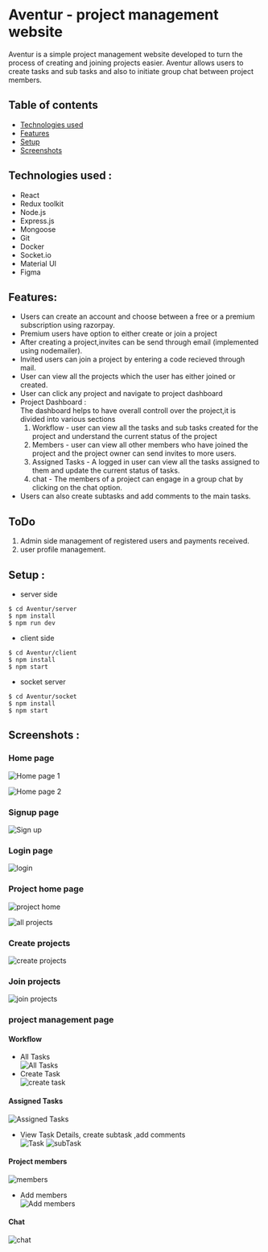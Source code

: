 # Aventur - project management website <br/>
Aventur is a simple project management website developed to turn the process of creating and joining projects easier. Aventur allows users to create tasks and sub tasks and also to initiate group chat between project members.<br/>

## Table of contents

* [Technologies used](#technologies-used)
* [Features](#features)
* [Setup](#setup)
* [Screenshots](#screenshots)



## Technologies used : <br/>
* React
* Redux toolkit
* Node.js
* Express.js
* Mongoose
* Git
* Docker
* Socket.io
* Material UI
* Figma
<!-- to do -->

## Features:<br/>
* Users can create an account and choose between a free or a premium subscription using razorpay.
* Premium users have option to either create or join a project
* After creating a project,invites can be send through email (implemented using nodemailer).
* Invited users can join a project by entering a code recieved through mail.
* User can view all the projects which the user has either joined or created.
* User can click any project and navigate to project dashboard
* Project Dashboard : <br/>
  The dashboard helps to have overall controll over the project,it is divided into various sections
  1. Workflow - user can view all the tasks and sub tasks created for the project and understand the current status of the project
  2. Members - user can view all other members who have joined the project and the project owner can send invites to more users.
  3. Assigned Tasks - A logged in user can view all the tasks assigned to them and update the current status of tasks.
  4. chat - The members of a project can engage in a group chat by clicking on the chat option.
* Users can also create subtasks and add comments to the main tasks.

## ToDo<br/>
1. Admin side management of registered users and payments received.
2. user profile management.

## Setup : <br/>

* server side<br/>
```
$ cd Aventur/server
$ npm install
$ npm run dev
```
* client side<br/>
```
$ cd Aventur/client
$ npm install
$ npm start
```
* socket server<br/>
```
$ cd Aventur/socket
$ npm install
$ npm start
```
## Screenshots : <br/>

### Home page
![Home page 1](https://res.cloudinary.com/doxthu5pb/image/upload/v1666016412/Aventur/Screenshot_from_2022-10-17_19-42-36_i6siaq.png)

![Home page 2](https://res.cloudinary.com/doxthu5pb/image/upload/v1666016412/Aventur/Screenshot_from_2022-10-17_19-43-59_kkhjg1.png)

### Signup page
![Sign up](https://res.cloudinary.com/doxthu5pb/image/upload/v1666016408/Aventur/Screenshot_from_2022-10-17_19-44-18_qbws49.png)

### Login page
![login](https://res.cloudinary.com/doxthu5pb/image/upload/v1666016408/Aventur/Screenshot_from_2022-10-17_19-44-33_iy8mnz.png)

### Project home page
![project home](https://res.cloudinary.com/doxthu5pb/image/upload/v1666016411/Aventur/Screenshot_from_2022-10-17_19-44-58_zzltvk.png)

![all projects](https://res.cloudinary.com/doxthu5pb/image/upload/v1666016411/Aventur/Screenshot_from_2022-10-17_19-45-09_lqqxl6.png)

### Create projects
![create projects](https://res.cloudinary.com/doxthu5pb/image/upload/v1666016415/Aventur/Screenshot_from_2022-10-17_19-46-47_jo2o1q.png)

### Join projects
![join projects](https://res.cloudinary.com/doxthu5pb/image/upload/v1666016416/Aventur/Screenshot_from_2022-10-17_19-46-53_oxmjpf.png)

### project management page

#### Workflow
* All Tasks <br/>
![All Tasks](https://res.cloudinary.com/doxthu5pb/image/upload/v1666016411/Aventur/Screenshot_from_2022-10-17_19-46-11_vhsuze.png)
* Create Task <br/>
![create task](https://res.cloudinary.com/doxthu5pb/image/upload/v1666016416/Aventur/Screenshot_from_2022-10-17_19-47-11_qy2fyz.png)

#### Assigned Tasks
![Assigned Tasks](https://res.cloudinary.com/doxthu5pb/image/upload/v1666016412/Aventur/Screenshot_from_2022-10-17_19-46-27_ayhbbt.png)
* View Task Details, create subtask ,add comments<br/>
![Task](https://res.cloudinary.com/doxthu5pb/image/upload/v1666016417/Aventur/Screenshot_from_2022-10-17_19-49-07_gxk8xt.png)
![subTask](https://res.cloudinary.com/doxthu5pb/image/upload/v1666016418/Aventur/Screenshot_from_2022-10-17_19-49-12_ra8ur3.png)

#### Project members
![members](https://res.cloudinary.com/doxthu5pb/image/upload/v1666016412/Aventur/Screenshot_from_2022-10-17_19-46-35_jmjvzk.png)
* Add members<br/>
![Add members](https://res.cloudinary.com/doxthu5pb/image/upload/v1666016415/Aventur/Screenshot_from_2022-10-17_19-47-20_vppsz8.png)


#### Chat
![chat](https://res.cloudinary.com/doxthu5pb/image/upload/v1666016416/Aventur/Screenshot_from_2022-10-17_19-48-48_ddydsx.png)



